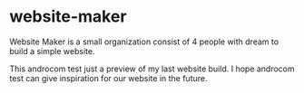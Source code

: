 # website-maker
Website Maker is a small organization consist of 4 people with dream to build a simple website.

This androcom test just a preview of my last website build. I hope androcom test can give inspiration for our website in the future.
